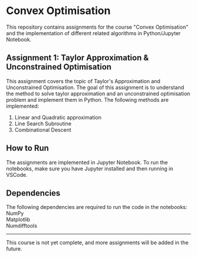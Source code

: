 # Convex Optimisation
This repository contains assignments for the course "Convex Optimisation" and the implementation of different related algorithms in Python/Jupyter Notebook.
## Assignment 1: Taylor Approximation & Unconstrained Optimisation
This assignment covers the topic of Taylor's Approximation and Unconstrained Optimisation. The goal of this assignment is to understand the method to solve taylor approximation and  an unconstrained optimisation problem and implement them in Python. The following methods are implemented:<br>
1. Linear and Quadratic approximation
2. Line Search Subroutine
3. Combinational Descent
## How to Run
The assignments are implemented in Jupyter Notebook. To run the notebooks, make sure you have Jupyter installed and then running in VSCode.
## Dependencies
The following dependencies are required to run the code in the notebooks:<br>
NumPy<br>
Matplotlib<br>
Numdifftools<br>
***
This course is not yet complete, and more assignments will be added in the future. 




